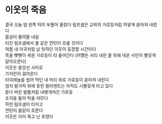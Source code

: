 # 이웃의 죽음
 
결국 오늘 밤 왼쪽 턱이 부풀어 올랐다 림프샘은 교외의 가로등처럼 하얗게 쏟아져 내렸다  
몸살이 몰려올 내일   
터진 림프샘에서 꿀 같은 연민이 흐를 것이다  
여름 내 아귀처럼 날 탓하던 이웃이 등장할 시간이다  
목을 빳빳이 세운 가로등이 타 들어간다 (어쨌든 서리 내린 꿀 위에 네온 사인이 빨갛게 달아오른다)  
이웃은 중앙선 사이로  
가지런히 걸어온다  
타이레놀을 씹어 먹던 내 머리 위로 가로등이 쏟아져 내린다  
엄지 발가락 위에 꽂힌 필라멘트는 아직도 시뻘겋게 타고 있다  
뜯다 버린 발톱처럼 내팽개쳐진 가로등  
조각을 들어 턱을 저민다  
하얀 림프샘이 터지고  
연민이 꿀같이 흐른다  
이웃은 이미 죽고 난 후였다

